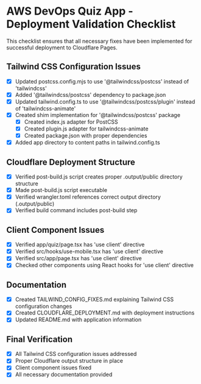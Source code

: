 # AWS DevOps Quiz App - Deployment Validation Checklist

This checklist ensures that all necessary fixes have been implemented for successful deployment to Cloudflare Pages.

## Tailwind CSS Configuration Issues
- [x] Updated postcss.config.mjs to use '@tailwindcss/postcss' instead of 'tailwindcss'
- [x] Added '@tailwindcss/postcss' dependency to package.json
- [x] Updated tailwind.config.ts to use '@tailwindcss/postcss/plugin' instead of 'tailwindcss-animate'
- [x] Created shim implementation for '@tailwindcss/postcss' package
  - [x] Created index.js adapter for PostCSS
  - [x] Created plugin.js adapter for tailwindcss-animate
  - [x] Created package.json with proper dependencies
- [x] Added app directory to content paths in tailwind.config.ts

## Cloudflare Deployment Structure
- [x] Verified post-build.js script creates proper .output/public directory structure
- [x] Made post-build.js script executable
- [x] Verified wrangler.toml references correct output directory (.output/public)
- [x] Verified build command includes post-build step

## Client Component Issues
- [x] Verified app/quiz/page.tsx has 'use client' directive
- [x] Verified src/hooks/use-mobile.tsx has 'use client' directive
- [x] Verified src/app/page.tsx has 'use client' directive
- [x] Checked other components using React hooks for 'use client' directive

## Documentation
- [x] Created TAILWIND_CONFIG_FIXES.md explaining Tailwind CSS configuration changes
- [x] Created CLOUDFLARE_DEPLOYMENT.md with deployment instructions
- [x] Updated README.md with application information

## Final Verification
- [x] All Tailwind CSS configuration issues addressed
- [x] Proper Cloudflare output structure in place
- [x] Client component issues fixed
- [x] All necessary documentation provided

